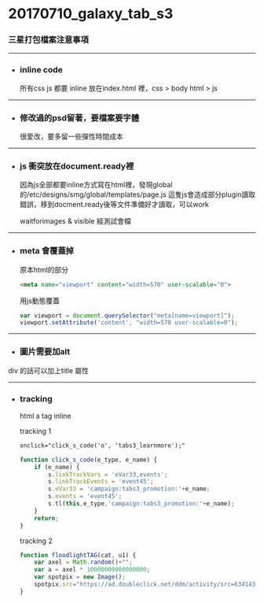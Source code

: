 # 20170710_galaxy_tab_s3


### 三星打包檔案注意事項
---


* ### inline code

	所有css js 都要 inline 放在index.html 裡，css > body html > js

---


* ### 修改過的psd留著，要檔案要字體

	很愛改，要多留一些彈性時間成本

---

* ### js 衝突放在document.ready裡 

	因為js全部都要inline方式寫在html裡，發現global的/etc/designs/smg/global/templates/page.js 這隻js會造成部分plugin讀取錯誤，移到docment.ready後等文件準備好才讀取，可以work

	waitforimages & visible 經測試會檔
---

* ### meta 會覆蓋掉

	原本html的部分

	```html 
	<meta name="viewport" content="width=570" user-scalable="0">
	```

	用js動態覆蓋

	```javascript
	var viewport = document.querySelector("meta[name=viewport]");
	viewport.setAttribute('content', "width=570 user-scalable=0");
	```

---

* ### 圖片需要加alt

div 的話可以加上title 屬性


---

* ### tracking
	
	html a tag inline

	tracking 1

	```html 
	onclick="click_s_code('o', 'tabs3_learnmore');"
	```
	```javascript
	function click_s_code(e_type, e_name) {
	    if (e_name) {
	        s.linkTrackVars = 'eVar33,events';
	        s.linkTrackEvents = 'event45';
	        s.eVar33 = 'campaign:tabs3_promotion:'+e_name;
	        s.events = 'event45';
	        s.tl(this,e_type,'campaign:tabs3_promotion:'+e_name);
	    }
	    return;
	}
	```

	tracking 2 

	```javascript
	function floodlightTAG(cat, u1) {
	    var axel = Math.random()+"";
	    var a = axel * 10000000000000000;
	    var spotpix = new Image();
	    spotpix.src="https://ad.doubleclick.net/ddm/activity/src=6341433;type=invmedia;cat=" + cat + ";u1=" + u1 + ";dc_lat=;dc_rdid=;tag_for_child_directed_treatment=;ord=" + a + "?";
	}


	```

